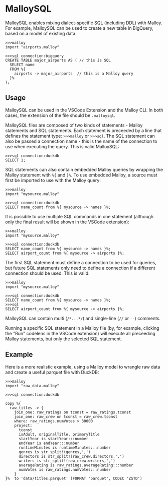 # MalloySQL

MalloySQL enables mixing dialect-specific SQL (including DDL) with Malloy. For example, MalloySQL can be used to create a new table in BigQuery, based on a model of existing data:

```malloy
>>>malloy
import "airports.malloy"

>>>sql connection:bigquery
CREATE TABLE major_airports AS ( // this is SQL
  SELECT name
  FROM %{
    airports -> major_airports  // this is a Malloy query
  }%
);
```

## Usage

MalloySQL can be used in the VSCode Extension and the Malloy CLI. In both cases, the extension of the file should be `.malloysql`.

MalloySQL files are composed of two kinds of statements - Malloy statements and SQL statements. Each statement is preceeded by a line that defines the statement type: `>>>malloy` or `>>>sql`. The SQL statement can also be passed a connection name - this is the name of the connection to use when executing the query. This is valid MalloySQL:

```malloy
>>>sql connection:duckdb
SELECT 1;
```

SQL statements can also contain embedded Malloy queries by wrapping the Malloy statement with `%{` and `}%`. To use embedded Malloy, a source must first be imported to use with the Malloy query:

```malloy
>>>malloy
import "mysource.malloy"

>>>sql connection:duckdb
SELECT name_count from %{ mysource -> names }%;
```

It is possible to use multiple SQL commands in one statement (although only the final result will be shown in the VSCode extension):

```malloy
>>>malloy
import "mysource.malloy"

>>>sql connection:duckdb
SELECT name_count from %{ mysource -> names }%;
SELECT airport_count from %{ mysource -> airports }%;
```

The first SQL statement must define a connection to be used for queries, but future SQL statements only need to define a connection if a different connection should be used. This is valid:

```malloy
>>>malloy
import "mysource.malloy"

>>>sql connection:duckdb
SELECT name_count from %{ mysource -> names }%;
>>>sql
SELECT airport_count from %{ mysource -> airports }%;
```

MalloySQL can contain multi (`/*...*/`) and single-line (`//` or `--`) comments.

Running a specific SQL statement in a Malloy file (by, for example, clicking the "Run" codelens in the VSCode extension) will execute all preceeding Malloy statements, but only the selected SQL statement.

## Example

Here is a more realistic example, using a Malloy model to wrangle raw data and create a useful parquet file with DuckDB:

```malloy
>>>malloy
import "raw_data.malloy"

>>>sql connection:duckdb

copy %{
  raw_titles -> {
    join_one: raw_ratings on tconst = raw_ratings.tconst
    join_one: raw_crew on tconst = raw_crew.tconst
    where: raw_ratings.numVotes > 30000
    project:
      tconst
      isAdult, originalTitle, primaryTitle
      startYear is startYear:::number
      endYear is endYear:::number
      runtimeMinutes is runtimeMinutes:::number
      genres is str_split!(genres,',')
      directors is str_split!(raw_crew.directors,',')
      writers is str_split!(raw_crew.writers,',')
      averageRating is raw_ratings.averageRating:::number
      numVotes is raw_ratings.numVotes:::number
    }
}%  to 'data/titles.parquet' (FORMAT 'parquet', CODEC 'ZSTD')
```
